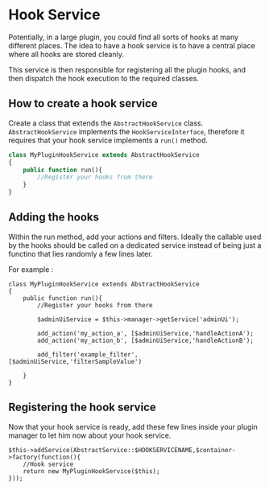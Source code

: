 # Hook Service

Potentially, in a large plugin, you could find all sorts of hooks at many different places. The idea to have a hook service is to have a central place where all hooks are stored cleanly.

This service is then responsible for registering all the plugin hooks, and then dispatch the hook execution to the required classes.

## How to create a hook service
Create a class that extends the `AbstractHookService` class. `AbstractHookService` implements the `HookServiceInterface`, therefore it requires that your hook service implements a `run()` method.

```php
class MyPluginHookService extends AbstractHookService
{
	public function run(){
		//Register your hooks from there
	}
}
```

## Adding the hooks

Within the run method, add your actions and filters. Ideally the callable used by the hooks should be called on a dedicated service instead of being just a functino that lies randomly a few lines later.

For example :
```
class MyPluginHookService extends AbstractHookService
{
	public function run(){
		//Register your hooks from there
		
		$adminUiService = $this->manager->getService('adminUi');
		
		add_action('my_action_a', [$adminUiService,'handleActionA');
		add_action('my_action_b', [$adminUiService,'handleActionB');
		
		add_filter('example_filter', [$adminUiService,'filterSampleValue')
		
	}
}
```

## Registering the hook service
Now that your hook service is ready, add these few lines inside your plugin manager to let him now about your hook service.

```
$this->addService(AbstractService::$HOOKSERVICENAME,$container->factory(function(){
    //Hook service
    return new MyPluginHookService($this);
}));
```

